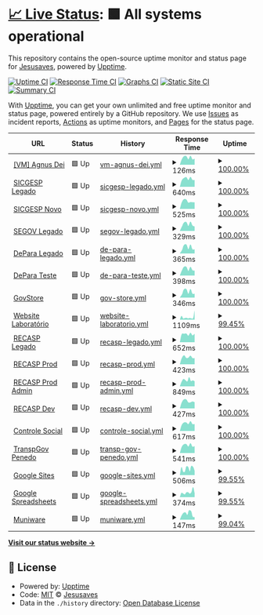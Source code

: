 # [📈 Live Status](https://pazkero.github.io/pilabunb): <!--live status--> **🟩 All systems operational**

This repository contains the open-source uptime monitor and status page for [Jesusaves](https://gitlab.com/jesusalva), powered by [Upptime](https://github.com/upptime/upptime).

[![Uptime CI](https://github.com/pazkero/pilabunb/workflows/Uptime%20CI/badge.svg)](https://github.com/pazkero/pilabunb/actions?query=workflow%3A%22Uptime+CI%22)
[![Response Time CI](https://github.com/pazkero/pilabunb/workflows/Response%20Time%20CI/badge.svg)](https://github.com/pazkero/pilabunb/actions?query=workflow%3A%22Response+Time+CI%22)
[![Graphs CI](https://github.com/pazkero/pilabunb/workflows/Graphs%20CI/badge.svg)](https://github.com/pazkero/pilabunb/actions?query=workflow%3A%22Graphs+CI%22)
[![Static Site CI](https://github.com/pazkero/pilabunb/workflows/Static%20Site%20CI/badge.svg)](https://github.com/pazkero/pilabunb/actions?query=workflow%3A%22Static+Site+CI%22)
[![Summary CI](https://github.com/pazkero/pilabunb/workflows/Summary%20CI/badge.svg)](https://github.com/pazkero/pilabunb/actions?query=workflow%3A%22Summary+CI%22)

With [Upptime](https://upptime.js.org), you can get your own unlimited and free uptime monitor and status page, powered entirely by a GitHub repository. We use [Issues](https://github.com/pazkero/pilabunb/issues) as incident reports, [Actions](https://github.com/pazkero/pilabunb/actions) as uptime monitors, and [Pages](https://pazkero.github.io/pilabunb) for the status page.

<!--start: status pages-->
<!-- This summary is generated by Upptime (https://github.com/upptime/upptime) -->
<!-- Do not edit this manually, your changes will be overwritten -->
<!-- prettier-ignore -->
| URL | Status | History | Response Time | Uptime |
| --- | ------ | ------- | ------------- | ------ |
| <img alt="" src="https://icons.duckduckgo.com/ip3/null.ico" height="13"> [[VM] Agnus Dei](75.119.128.234) | 🟩 Up | [vm-agnus-dei.yml](https://github.com/LabGover/monitor/commits/HEAD/history/vm-agnus-dei.yml) | <details><summary><img alt="Response time graph" src="./graphs/vm-agnus-dei/response-time-week.png" height="20"> 126ms</summary><br><a href="https://status.labgover.com.br/history/vm-agnus-dei"><img alt="Response time 121" src="https://img.shields.io/endpoint?url=https%3A%2F%2Fraw.githubusercontent.com%2FLabGover%2Fmonitor%2FHEAD%2Fapi%2Fvm-agnus-dei%2Fresponse-time.json"></a><br><a href="https://status.labgover.com.br/history/vm-agnus-dei"><img alt="24-hour response time 109" src="https://img.shields.io/endpoint?url=https%3A%2F%2Fraw.githubusercontent.com%2FLabGover%2Fmonitor%2FHEAD%2Fapi%2Fvm-agnus-dei%2Fresponse-time-day.json"></a><br><a href="https://status.labgover.com.br/history/vm-agnus-dei"><img alt="7-day response time 126" src="https://img.shields.io/endpoint?url=https%3A%2F%2Fraw.githubusercontent.com%2FLabGover%2Fmonitor%2FHEAD%2Fapi%2Fvm-agnus-dei%2Fresponse-time-week.json"></a><br><a href="https://status.labgover.com.br/history/vm-agnus-dei"><img alt="30-day response time 116" src="https://img.shields.io/endpoint?url=https%3A%2F%2Fraw.githubusercontent.com%2FLabGover%2Fmonitor%2FHEAD%2Fapi%2Fvm-agnus-dei%2Fresponse-time-month.json"></a><br><a href="https://status.labgover.com.br/history/vm-agnus-dei"><img alt="1-year response time 123" src="https://img.shields.io/endpoint?url=https%3A%2F%2Fraw.githubusercontent.com%2FLabGover%2Fmonitor%2FHEAD%2Fapi%2Fvm-agnus-dei%2Fresponse-time-year.json"></a></details> | <details><summary><a href="https://status.labgover.com.br/history/vm-agnus-dei">100.00%</a></summary><a href="https://status.labgover.com.br/history/vm-agnus-dei"><img alt="All-time uptime 99.66%" src="https://img.shields.io/endpoint?url=https%3A%2F%2Fraw.githubusercontent.com%2FLabGover%2Fmonitor%2FHEAD%2Fapi%2Fvm-agnus-dei%2Fuptime.json"></a><br><a href="https://status.labgover.com.br/history/vm-agnus-dei"><img alt="24-hour uptime 100.00%" src="https://img.shields.io/endpoint?url=https%3A%2F%2Fraw.githubusercontent.com%2FLabGover%2Fmonitor%2FHEAD%2Fapi%2Fvm-agnus-dei%2Fuptime-day.json"></a><br><a href="https://status.labgover.com.br/history/vm-agnus-dei"><img alt="7-day uptime 100.00%" src="https://img.shields.io/endpoint?url=https%3A%2F%2Fraw.githubusercontent.com%2FLabGover%2Fmonitor%2FHEAD%2Fapi%2Fvm-agnus-dei%2Fuptime-week.json"></a><br><a href="https://status.labgover.com.br/history/vm-agnus-dei"><img alt="30-day uptime 100.00%" src="https://img.shields.io/endpoint?url=https%3A%2F%2Fraw.githubusercontent.com%2FLabGover%2Fmonitor%2FHEAD%2Fapi%2Fvm-agnus-dei%2Fuptime-month.json"></a><br><a href="https://status.labgover.com.br/history/vm-agnus-dei"><img alt="1-year uptime 100.00%" src="https://img.shields.io/endpoint?url=https%3A%2F%2Fraw.githubusercontent.com%2FLabGover%2Fmonitor%2FHEAD%2Fapi%2Fvm-agnus-dei%2Fuptime-year.json"></a></details>
| <img alt="" src="https://icons.duckduckgo.com/ip3/sicgesp.com.br.ico" height="13"> [SICGESP Legado](https://sicgesp.com.br/login/) | 🟩 Up | [sicgesp-legado.yml](https://github.com/LabGover/monitor/commits/HEAD/history/sicgesp-legado.yml) | <details><summary><img alt="Response time graph" src="./graphs/sicgesp-legado/response-time-week.png" height="20"> 640ms</summary><br><a href="https://status.labgover.com.br/history/sicgesp-legado"><img alt="Response time 672" src="https://img.shields.io/endpoint?url=https%3A%2F%2Fraw.githubusercontent.com%2FLabGover%2Fmonitor%2FHEAD%2Fapi%2Fsicgesp-legado%2Fresponse-time.json"></a><br><a href="https://status.labgover.com.br/history/sicgesp-legado"><img alt="24-hour response time 545" src="https://img.shields.io/endpoint?url=https%3A%2F%2Fraw.githubusercontent.com%2FLabGover%2Fmonitor%2FHEAD%2Fapi%2Fsicgesp-legado%2Fresponse-time-day.json"></a><br><a href="https://status.labgover.com.br/history/sicgesp-legado"><img alt="7-day response time 640" src="https://img.shields.io/endpoint?url=https%3A%2F%2Fraw.githubusercontent.com%2FLabGover%2Fmonitor%2FHEAD%2Fapi%2Fsicgesp-legado%2Fresponse-time-week.json"></a><br><a href="https://status.labgover.com.br/history/sicgesp-legado"><img alt="30-day response time 605" src="https://img.shields.io/endpoint?url=https%3A%2F%2Fraw.githubusercontent.com%2FLabGover%2Fmonitor%2FHEAD%2Fapi%2Fsicgesp-legado%2Fresponse-time-month.json"></a><br><a href="https://status.labgover.com.br/history/sicgesp-legado"><img alt="1-year response time 672" src="https://img.shields.io/endpoint?url=https%3A%2F%2Fraw.githubusercontent.com%2FLabGover%2Fmonitor%2FHEAD%2Fapi%2Fsicgesp-legado%2Fresponse-time-year.json"></a></details> | <details><summary><a href="https://status.labgover.com.br/history/sicgesp-legado">100.00%</a></summary><a href="https://status.labgover.com.br/history/sicgesp-legado"><img alt="All-time uptime 100.00%" src="https://img.shields.io/endpoint?url=https%3A%2F%2Fraw.githubusercontent.com%2FLabGover%2Fmonitor%2FHEAD%2Fapi%2Fsicgesp-legado%2Fuptime.json"></a><br><a href="https://status.labgover.com.br/history/sicgesp-legado"><img alt="24-hour uptime 100.00%" src="https://img.shields.io/endpoint?url=https%3A%2F%2Fraw.githubusercontent.com%2FLabGover%2Fmonitor%2FHEAD%2Fapi%2Fsicgesp-legado%2Fuptime-day.json"></a><br><a href="https://status.labgover.com.br/history/sicgesp-legado"><img alt="7-day uptime 100.00%" src="https://img.shields.io/endpoint?url=https%3A%2F%2Fraw.githubusercontent.com%2FLabGover%2Fmonitor%2FHEAD%2Fapi%2Fsicgesp-legado%2Fuptime-week.json"></a><br><a href="https://status.labgover.com.br/history/sicgesp-legado"><img alt="30-day uptime 100.00%" src="https://img.shields.io/endpoint?url=https%3A%2F%2Fraw.githubusercontent.com%2FLabGover%2Fmonitor%2FHEAD%2Fapi%2Fsicgesp-legado%2Fuptime-month.json"></a><br><a href="https://status.labgover.com.br/history/sicgesp-legado"><img alt="1-year uptime 100.00%" src="https://img.shields.io/endpoint?url=https%3A%2F%2Fraw.githubusercontent.com%2FLabGover%2Fmonitor%2FHEAD%2Fapi%2Fsicgesp-legado%2Fuptime-year.json"></a></details>
| <img alt="" src="https://icons.duckduckgo.com/ip3/prod.sicgesp.com.br.ico" height="13"> [SICGESP Novo](https://prod.sicgesp.com.br/) | 🟩 Up | [sicgesp-novo.yml](https://github.com/LabGover/monitor/commits/HEAD/history/sicgesp-novo.yml) | <details><summary><img alt="Response time graph" src="./graphs/sicgesp-novo/response-time-week.png" height="20"> 525ms</summary><br><a href="https://status.labgover.com.br/history/sicgesp-novo"><img alt="Response time 530" src="https://img.shields.io/endpoint?url=https%3A%2F%2Fraw.githubusercontent.com%2FLabGover%2Fmonitor%2FHEAD%2Fapi%2Fsicgesp-novo%2Fresponse-time.json"></a><br><a href="https://status.labgover.com.br/history/sicgesp-novo"><img alt="24-hour response time 456" src="https://img.shields.io/endpoint?url=https%3A%2F%2Fraw.githubusercontent.com%2FLabGover%2Fmonitor%2FHEAD%2Fapi%2Fsicgesp-novo%2Fresponse-time-day.json"></a><br><a href="https://status.labgover.com.br/history/sicgesp-novo"><img alt="7-day response time 525" src="https://img.shields.io/endpoint?url=https%3A%2F%2Fraw.githubusercontent.com%2FLabGover%2Fmonitor%2FHEAD%2Fapi%2Fsicgesp-novo%2Fresponse-time-week.json"></a><br><a href="https://status.labgover.com.br/history/sicgesp-novo"><img alt="30-day response time 496" src="https://img.shields.io/endpoint?url=https%3A%2F%2Fraw.githubusercontent.com%2FLabGover%2Fmonitor%2FHEAD%2Fapi%2Fsicgesp-novo%2Fresponse-time-month.json"></a><br><a href="https://status.labgover.com.br/history/sicgesp-novo"><img alt="1-year response time 530" src="https://img.shields.io/endpoint?url=https%3A%2F%2Fraw.githubusercontent.com%2FLabGover%2Fmonitor%2FHEAD%2Fapi%2Fsicgesp-novo%2Fresponse-time-year.json"></a></details> | <details><summary><a href="https://status.labgover.com.br/history/sicgesp-novo">100.00%</a></summary><a href="https://status.labgover.com.br/history/sicgesp-novo"><img alt="All-time uptime 100.00%" src="https://img.shields.io/endpoint?url=https%3A%2F%2Fraw.githubusercontent.com%2FLabGover%2Fmonitor%2FHEAD%2Fapi%2Fsicgesp-novo%2Fuptime.json"></a><br><a href="https://status.labgover.com.br/history/sicgesp-novo"><img alt="24-hour uptime 100.00%" src="https://img.shields.io/endpoint?url=https%3A%2F%2Fraw.githubusercontent.com%2FLabGover%2Fmonitor%2FHEAD%2Fapi%2Fsicgesp-novo%2Fuptime-day.json"></a><br><a href="https://status.labgover.com.br/history/sicgesp-novo"><img alt="7-day uptime 100.00%" src="https://img.shields.io/endpoint?url=https%3A%2F%2Fraw.githubusercontent.com%2FLabGover%2Fmonitor%2FHEAD%2Fapi%2Fsicgesp-novo%2Fuptime-week.json"></a><br><a href="https://status.labgover.com.br/history/sicgesp-novo"><img alt="30-day uptime 100.00%" src="https://img.shields.io/endpoint?url=https%3A%2F%2Fraw.githubusercontent.com%2FLabGover%2Fmonitor%2FHEAD%2Fapi%2Fsicgesp-novo%2Fuptime-month.json"></a><br><a href="https://status.labgover.com.br/history/sicgesp-novo"><img alt="1-year uptime 100.00%" src="https://img.shields.io/endpoint?url=https%3A%2F%2Fraw.githubusercontent.com%2FLabGover%2Fmonitor%2FHEAD%2Fapi%2Fsicgesp-novo%2Fuptime-year.json"></a></details>
| <img alt="" src="https://icons.duckduckgo.com/ip3/segov.com.br.ico" height="13"> [SEGOV Legado](https://segov.com.br/) | 🟩 Up | [segov-legado.yml](https://github.com/LabGover/monitor/commits/HEAD/history/segov-legado.yml) | <details><summary><img alt="Response time graph" src="./graphs/segov-legado/response-time-week.png" height="20"> 329ms</summary><br><a href="https://status.labgover.com.br/history/segov-legado"><img alt="Response time 313" src="https://img.shields.io/endpoint?url=https%3A%2F%2Fraw.githubusercontent.com%2FLabGover%2Fmonitor%2FHEAD%2Fapi%2Fsegov-legado%2Fresponse-time.json"></a><br><a href="https://status.labgover.com.br/history/segov-legado"><img alt="24-hour response time 219" src="https://img.shields.io/endpoint?url=https%3A%2F%2Fraw.githubusercontent.com%2FLabGover%2Fmonitor%2FHEAD%2Fapi%2Fsegov-legado%2Fresponse-time-day.json"></a><br><a href="https://status.labgover.com.br/history/segov-legado"><img alt="7-day response time 329" src="https://img.shields.io/endpoint?url=https%3A%2F%2Fraw.githubusercontent.com%2FLabGover%2Fmonitor%2FHEAD%2Fapi%2Fsegov-legado%2Fresponse-time-week.json"></a><br><a href="https://status.labgover.com.br/history/segov-legado"><img alt="30-day response time 298" src="https://img.shields.io/endpoint?url=https%3A%2F%2Fraw.githubusercontent.com%2FLabGover%2Fmonitor%2FHEAD%2Fapi%2Fsegov-legado%2Fresponse-time-month.json"></a><br><a href="https://status.labgover.com.br/history/segov-legado"><img alt="1-year response time 313" src="https://img.shields.io/endpoint?url=https%3A%2F%2Fraw.githubusercontent.com%2FLabGover%2Fmonitor%2FHEAD%2Fapi%2Fsegov-legado%2Fresponse-time-year.json"></a></details> | <details><summary><a href="https://status.labgover.com.br/history/segov-legado">100.00%</a></summary><a href="https://status.labgover.com.br/history/segov-legado"><img alt="All-time uptime 100.00%" src="https://img.shields.io/endpoint?url=https%3A%2F%2Fraw.githubusercontent.com%2FLabGover%2Fmonitor%2FHEAD%2Fapi%2Fsegov-legado%2Fuptime.json"></a><br><a href="https://status.labgover.com.br/history/segov-legado"><img alt="24-hour uptime 100.00%" src="https://img.shields.io/endpoint?url=https%3A%2F%2Fraw.githubusercontent.com%2FLabGover%2Fmonitor%2FHEAD%2Fapi%2Fsegov-legado%2Fuptime-day.json"></a><br><a href="https://status.labgover.com.br/history/segov-legado"><img alt="7-day uptime 100.00%" src="https://img.shields.io/endpoint?url=https%3A%2F%2Fraw.githubusercontent.com%2FLabGover%2Fmonitor%2FHEAD%2Fapi%2Fsegov-legado%2Fuptime-week.json"></a><br><a href="https://status.labgover.com.br/history/segov-legado"><img alt="30-day uptime 100.00%" src="https://img.shields.io/endpoint?url=https%3A%2F%2Fraw.githubusercontent.com%2FLabGover%2Fmonitor%2FHEAD%2Fapi%2Fsegov-legado%2Fuptime-month.json"></a><br><a href="https://status.labgover.com.br/history/segov-legado"><img alt="1-year uptime 100.00%" src="https://img.shields.io/endpoint?url=https%3A%2F%2Fraw.githubusercontent.com%2FLabGover%2Fmonitor%2FHEAD%2Fapi%2Fsegov-legado%2Fuptime-year.json"></a></details>
| <img alt="" src="https://icons.duckduckgo.com/ip3/appdepara.com.br.ico" height="13"> [DePara Legado](https://appdepara.com.br/) | 🟩 Up | [de-para-legado.yml](https://github.com/LabGover/monitor/commits/HEAD/history/de-para-legado.yml) | <details><summary><img alt="Response time graph" src="./graphs/de-para-legado/response-time-week.png" height="20"> 365ms</summary><br><a href="https://status.labgover.com.br/history/de-para-legado"><img alt="Response time 365" src="https://img.shields.io/endpoint?url=https%3A%2F%2Fraw.githubusercontent.com%2FLabGover%2Fmonitor%2FHEAD%2Fapi%2Fde-para-legado%2Fresponse-time.json"></a><br><a href="https://status.labgover.com.br/history/de-para-legado"><img alt="24-hour response time 246" src="https://img.shields.io/endpoint?url=https%3A%2F%2Fraw.githubusercontent.com%2FLabGover%2Fmonitor%2FHEAD%2Fapi%2Fde-para-legado%2Fresponse-time-day.json"></a><br><a href="https://status.labgover.com.br/history/de-para-legado"><img alt="7-day response time 365" src="https://img.shields.io/endpoint?url=https%3A%2F%2Fraw.githubusercontent.com%2FLabGover%2Fmonitor%2FHEAD%2Fapi%2Fde-para-legado%2Fresponse-time-week.json"></a><br><a href="https://status.labgover.com.br/history/de-para-legado"><img alt="30-day response time 333" src="https://img.shields.io/endpoint?url=https%3A%2F%2Fraw.githubusercontent.com%2FLabGover%2Fmonitor%2FHEAD%2Fapi%2Fde-para-legado%2Fresponse-time-month.json"></a><br><a href="https://status.labgover.com.br/history/de-para-legado"><img alt="1-year response time 365" src="https://img.shields.io/endpoint?url=https%3A%2F%2Fraw.githubusercontent.com%2FLabGover%2Fmonitor%2FHEAD%2Fapi%2Fde-para-legado%2Fresponse-time-year.json"></a></details> | <details><summary><a href="https://status.labgover.com.br/history/de-para-legado">100.00%</a></summary><a href="https://status.labgover.com.br/history/de-para-legado"><img alt="All-time uptime 100.00%" src="https://img.shields.io/endpoint?url=https%3A%2F%2Fraw.githubusercontent.com%2FLabGover%2Fmonitor%2FHEAD%2Fapi%2Fde-para-legado%2Fuptime.json"></a><br><a href="https://status.labgover.com.br/history/de-para-legado"><img alt="24-hour uptime 100.00%" src="https://img.shields.io/endpoint?url=https%3A%2F%2Fraw.githubusercontent.com%2FLabGover%2Fmonitor%2FHEAD%2Fapi%2Fde-para-legado%2Fuptime-day.json"></a><br><a href="https://status.labgover.com.br/history/de-para-legado"><img alt="7-day uptime 100.00%" src="https://img.shields.io/endpoint?url=https%3A%2F%2Fraw.githubusercontent.com%2FLabGover%2Fmonitor%2FHEAD%2Fapi%2Fde-para-legado%2Fuptime-week.json"></a><br><a href="https://status.labgover.com.br/history/de-para-legado"><img alt="30-day uptime 100.00%" src="https://img.shields.io/endpoint?url=https%3A%2F%2Fraw.githubusercontent.com%2FLabGover%2Fmonitor%2FHEAD%2Fapi%2Fde-para-legado%2Fuptime-month.json"></a><br><a href="https://status.labgover.com.br/history/de-para-legado"><img alt="1-year uptime 100.00%" src="https://img.shields.io/endpoint?url=https%3A%2F%2Fraw.githubusercontent.com%2FLabGover%2Fmonitor%2FHEAD%2Fapi%2Fde-para-legado%2Fuptime-year.json"></a></details>
| <img alt="" src="https://icons.duckduckgo.com/ip3/depara.segov.com.br.ico" height="13"> [DePara Teste](https://depara.segov.com.br/) | 🟩 Up | [de-para-teste.yml](https://github.com/LabGover/monitor/commits/HEAD/history/de-para-teste.yml) | <details><summary><img alt="Response time graph" src="./graphs/de-para-teste/response-time-week.png" height="20"> 398ms</summary><br><a href="https://status.labgover.com.br/history/de-para-teste"><img alt="Response time 395" src="https://img.shields.io/endpoint?url=https%3A%2F%2Fraw.githubusercontent.com%2FLabGover%2Fmonitor%2FHEAD%2Fapi%2Fde-para-teste%2Fresponse-time.json"></a><br><a href="https://status.labgover.com.br/history/de-para-teste"><img alt="24-hour response time 294" src="https://img.shields.io/endpoint?url=https%3A%2F%2Fraw.githubusercontent.com%2FLabGover%2Fmonitor%2FHEAD%2Fapi%2Fde-para-teste%2Fresponse-time-day.json"></a><br><a href="https://status.labgover.com.br/history/de-para-teste"><img alt="7-day response time 398" src="https://img.shields.io/endpoint?url=https%3A%2F%2Fraw.githubusercontent.com%2FLabGover%2Fmonitor%2FHEAD%2Fapi%2Fde-para-teste%2Fresponse-time-week.json"></a><br><a href="https://status.labgover.com.br/history/de-para-teste"><img alt="30-day response time 375" src="https://img.shields.io/endpoint?url=https%3A%2F%2Fraw.githubusercontent.com%2FLabGover%2Fmonitor%2FHEAD%2Fapi%2Fde-para-teste%2Fresponse-time-month.json"></a><br><a href="https://status.labgover.com.br/history/de-para-teste"><img alt="1-year response time 395" src="https://img.shields.io/endpoint?url=https%3A%2F%2Fraw.githubusercontent.com%2FLabGover%2Fmonitor%2FHEAD%2Fapi%2Fde-para-teste%2Fresponse-time-year.json"></a></details> | <details><summary><a href="https://status.labgover.com.br/history/de-para-teste">100.00%</a></summary><a href="https://status.labgover.com.br/history/de-para-teste"><img alt="All-time uptime 100.00%" src="https://img.shields.io/endpoint?url=https%3A%2F%2Fraw.githubusercontent.com%2FLabGover%2Fmonitor%2FHEAD%2Fapi%2Fde-para-teste%2Fuptime.json"></a><br><a href="https://status.labgover.com.br/history/de-para-teste"><img alt="24-hour uptime 100.00%" src="https://img.shields.io/endpoint?url=https%3A%2F%2Fraw.githubusercontent.com%2FLabGover%2Fmonitor%2FHEAD%2Fapi%2Fde-para-teste%2Fuptime-day.json"></a><br><a href="https://status.labgover.com.br/history/de-para-teste"><img alt="7-day uptime 100.00%" src="https://img.shields.io/endpoint?url=https%3A%2F%2Fraw.githubusercontent.com%2FLabGover%2Fmonitor%2FHEAD%2Fapi%2Fde-para-teste%2Fuptime-week.json"></a><br><a href="https://status.labgover.com.br/history/de-para-teste"><img alt="30-day uptime 100.00%" src="https://img.shields.io/endpoint?url=https%3A%2F%2Fraw.githubusercontent.com%2FLabGover%2Fmonitor%2FHEAD%2Fapi%2Fde-para-teste%2Fuptime-month.json"></a><br><a href="https://status.labgover.com.br/history/de-para-teste"><img alt="1-year uptime 100.00%" src="https://img.shields.io/endpoint?url=https%3A%2F%2Fraw.githubusercontent.com%2FLabGover%2Fmonitor%2FHEAD%2Fapi%2Fde-para-teste%2Fuptime-year.json"></a></details>
| <img alt="" src="https://icons.duckduckgo.com/ip3/govstore.com.br.ico" height="13"> [GovStore](https://govstore.com.br/) | 🟩 Up | [gov-store.yml](https://github.com/LabGover/monitor/commits/HEAD/history/gov-store.yml) | <details><summary><img alt="Response time graph" src="./graphs/gov-store/response-time-week.png" height="20"> 346ms</summary><br><a href="https://status.labgover.com.br/history/gov-store"><img alt="Response time 325" src="https://img.shields.io/endpoint?url=https%3A%2F%2Fraw.githubusercontent.com%2FLabGover%2Fmonitor%2FHEAD%2Fapi%2Fgov-store%2Fresponse-time.json"></a><br><a href="https://status.labgover.com.br/history/gov-store"><img alt="24-hour response time 230" src="https://img.shields.io/endpoint?url=https%3A%2F%2Fraw.githubusercontent.com%2FLabGover%2Fmonitor%2FHEAD%2Fapi%2Fgov-store%2Fresponse-time-day.json"></a><br><a href="https://status.labgover.com.br/history/gov-store"><img alt="7-day response time 346" src="https://img.shields.io/endpoint?url=https%3A%2F%2Fraw.githubusercontent.com%2FLabGover%2Fmonitor%2FHEAD%2Fapi%2Fgov-store%2Fresponse-time-week.json"></a><br><a href="https://status.labgover.com.br/history/gov-store"><img alt="30-day response time 320" src="https://img.shields.io/endpoint?url=https%3A%2F%2Fraw.githubusercontent.com%2FLabGover%2Fmonitor%2FHEAD%2Fapi%2Fgov-store%2Fresponse-time-month.json"></a><br><a href="https://status.labgover.com.br/history/gov-store"><img alt="1-year response time 329" src="https://img.shields.io/endpoint?url=https%3A%2F%2Fraw.githubusercontent.com%2FLabGover%2Fmonitor%2FHEAD%2Fapi%2Fgov-store%2Fresponse-time-year.json"></a></details> | <details><summary><a href="https://status.labgover.com.br/history/gov-store">100.00%</a></summary><a href="https://status.labgover.com.br/history/gov-store"><img alt="All-time uptime 99.59%" src="https://img.shields.io/endpoint?url=https%3A%2F%2Fraw.githubusercontent.com%2FLabGover%2Fmonitor%2FHEAD%2Fapi%2Fgov-store%2Fuptime.json"></a><br><a href="https://status.labgover.com.br/history/gov-store"><img alt="24-hour uptime 100.00%" src="https://img.shields.io/endpoint?url=https%3A%2F%2Fraw.githubusercontent.com%2FLabGover%2Fmonitor%2FHEAD%2Fapi%2Fgov-store%2Fuptime-day.json"></a><br><a href="https://status.labgover.com.br/history/gov-store"><img alt="7-day uptime 100.00%" src="https://img.shields.io/endpoint?url=https%3A%2F%2Fraw.githubusercontent.com%2FLabGover%2Fmonitor%2FHEAD%2Fapi%2Fgov-store%2Fuptime-week.json"></a><br><a href="https://status.labgover.com.br/history/gov-store"><img alt="30-day uptime 100.00%" src="https://img.shields.io/endpoint?url=https%3A%2F%2Fraw.githubusercontent.com%2FLabGover%2Fmonitor%2FHEAD%2Fapi%2Fgov-store%2Fuptime-month.json"></a><br><a href="https://status.labgover.com.br/history/gov-store"><img alt="1-year uptime 99.30%" src="https://img.shields.io/endpoint?url=https%3A%2F%2Fraw.githubusercontent.com%2FLabGover%2Fmonitor%2FHEAD%2Fapi%2Fgov-store%2Fuptime-year.json"></a></details>
| <img alt="" src="https://icons.duckduckgo.com/ip3/labgover.com.br.ico" height="13"> [Website Laboratório](https://labgover.com.br) | 🟩 Up | [website-laboratorio.yml](https://github.com/LabGover/monitor/commits/HEAD/history/website-laboratorio.yml) | <details><summary><img alt="Response time graph" src="./graphs/website-laboratorio/response-time-week.png" height="20"> 1109ms</summary><br><a href="https://status.labgover.com.br/history/website-laboratorio"><img alt="Response time 766" src="https://img.shields.io/endpoint?url=https%3A%2F%2Fraw.githubusercontent.com%2FLabGover%2Fmonitor%2FHEAD%2Fapi%2Fwebsite-laboratorio%2Fresponse-time.json"></a><br><a href="https://status.labgover.com.br/history/website-laboratorio"><img alt="24-hour response time 4080" src="https://img.shields.io/endpoint?url=https%3A%2F%2Fraw.githubusercontent.com%2FLabGover%2Fmonitor%2FHEAD%2Fapi%2Fwebsite-laboratorio%2Fresponse-time-day.json"></a><br><a href="https://status.labgover.com.br/history/website-laboratorio"><img alt="7-day response time 1109" src="https://img.shields.io/endpoint?url=https%3A%2F%2Fraw.githubusercontent.com%2FLabGover%2Fmonitor%2FHEAD%2Fapi%2Fwebsite-laboratorio%2Fresponse-time-week.json"></a><br><a href="https://status.labgover.com.br/history/website-laboratorio"><img alt="30-day response time 983" src="https://img.shields.io/endpoint?url=https%3A%2F%2Fraw.githubusercontent.com%2FLabGover%2Fmonitor%2FHEAD%2Fapi%2Fwebsite-laboratorio%2Fresponse-time-month.json"></a><br><a href="https://status.labgover.com.br/history/website-laboratorio"><img alt="1-year response time 1060" src="https://img.shields.io/endpoint?url=https%3A%2F%2Fraw.githubusercontent.com%2FLabGover%2Fmonitor%2FHEAD%2Fapi%2Fwebsite-laboratorio%2Fresponse-time-year.json"></a></details> | <details><summary><a href="https://status.labgover.com.br/history/website-laboratorio">99.45%</a></summary><a href="https://status.labgover.com.br/history/website-laboratorio"><img alt="All-time uptime 99.91%" src="https://img.shields.io/endpoint?url=https%3A%2F%2Fraw.githubusercontent.com%2FLabGover%2Fmonitor%2FHEAD%2Fapi%2Fwebsite-laboratorio%2Fuptime.json"></a><br><a href="https://status.labgover.com.br/history/website-laboratorio"><img alt="24-hour uptime 100.00%" src="https://img.shields.io/endpoint?url=https%3A%2F%2Fraw.githubusercontent.com%2FLabGover%2Fmonitor%2FHEAD%2Fapi%2Fwebsite-laboratorio%2Fuptime-day.json"></a><br><a href="https://status.labgover.com.br/history/website-laboratorio"><img alt="7-day uptime 99.45%" src="https://img.shields.io/endpoint?url=https%3A%2F%2Fraw.githubusercontent.com%2FLabGover%2Fmonitor%2FHEAD%2Fapi%2Fwebsite-laboratorio%2Fuptime-week.json"></a><br><a href="https://status.labgover.com.br/history/website-laboratorio"><img alt="30-day uptime 99.87%" src="https://img.shields.io/endpoint?url=https%3A%2F%2Fraw.githubusercontent.com%2FLabGover%2Fmonitor%2FHEAD%2Fapi%2Fwebsite-laboratorio%2Fuptime-month.json"></a><br><a href="https://status.labgover.com.br/history/website-laboratorio"><img alt="1-year uptime 99.96%" src="https://img.shields.io/endpoint?url=https%3A%2F%2Fraw.githubusercontent.com%2FLabGover%2Fmonitor%2FHEAD%2Fapi%2Fwebsite-laboratorio%2Fuptime-year.json"></a></details>
| <img alt="" src="https://icons.duckduckgo.com/ip3/recasp.com.br.ico" height="13"> [RECASP Legado](https://recasp.com.br/login/) | 🟩 Up | [recasp-legado.yml](https://github.com/LabGover/monitor/commits/HEAD/history/recasp-legado.yml) | <details><summary><img alt="Response time graph" src="./graphs/recasp-legado/response-time-week.png" height="20"> 652ms</summary><br><a href="https://status.labgover.com.br/history/recasp-legado"><img alt="Response time 622" src="https://img.shields.io/endpoint?url=https%3A%2F%2Fraw.githubusercontent.com%2FLabGover%2Fmonitor%2FHEAD%2Fapi%2Frecasp-legado%2Fresponse-time.json"></a><br><a href="https://status.labgover.com.br/history/recasp-legado"><img alt="24-hour response time 674" src="https://img.shields.io/endpoint?url=https%3A%2F%2Fraw.githubusercontent.com%2FLabGover%2Fmonitor%2FHEAD%2Fapi%2Frecasp-legado%2Fresponse-time-day.json"></a><br><a href="https://status.labgover.com.br/history/recasp-legado"><img alt="7-day response time 652" src="https://img.shields.io/endpoint?url=https%3A%2F%2Fraw.githubusercontent.com%2FLabGover%2Fmonitor%2FHEAD%2Fapi%2Frecasp-legado%2Fresponse-time-week.json"></a><br><a href="https://status.labgover.com.br/history/recasp-legado"><img alt="30-day response time 634" src="https://img.shields.io/endpoint?url=https%3A%2F%2Fraw.githubusercontent.com%2FLabGover%2Fmonitor%2FHEAD%2Fapi%2Frecasp-legado%2Fresponse-time-month.json"></a><br><a href="https://status.labgover.com.br/history/recasp-legado"><img alt="1-year response time 622" src="https://img.shields.io/endpoint?url=https%3A%2F%2Fraw.githubusercontent.com%2FLabGover%2Fmonitor%2FHEAD%2Fapi%2Frecasp-legado%2Fresponse-time-year.json"></a></details> | <details><summary><a href="https://status.labgover.com.br/history/recasp-legado">100.00%</a></summary><a href="https://status.labgover.com.br/history/recasp-legado"><img alt="All-time uptime 100.00%" src="https://img.shields.io/endpoint?url=https%3A%2F%2Fraw.githubusercontent.com%2FLabGover%2Fmonitor%2FHEAD%2Fapi%2Frecasp-legado%2Fuptime.json"></a><br><a href="https://status.labgover.com.br/history/recasp-legado"><img alt="24-hour uptime 100.00%" src="https://img.shields.io/endpoint?url=https%3A%2F%2Fraw.githubusercontent.com%2FLabGover%2Fmonitor%2FHEAD%2Fapi%2Frecasp-legado%2Fuptime-day.json"></a><br><a href="https://status.labgover.com.br/history/recasp-legado"><img alt="7-day uptime 100.00%" src="https://img.shields.io/endpoint?url=https%3A%2F%2Fraw.githubusercontent.com%2FLabGover%2Fmonitor%2FHEAD%2Fapi%2Frecasp-legado%2Fuptime-week.json"></a><br><a href="https://status.labgover.com.br/history/recasp-legado"><img alt="30-day uptime 100.00%" src="https://img.shields.io/endpoint?url=https%3A%2F%2Fraw.githubusercontent.com%2FLabGover%2Fmonitor%2FHEAD%2Fapi%2Frecasp-legado%2Fuptime-month.json"></a><br><a href="https://status.labgover.com.br/history/recasp-legado"><img alt="1-year uptime 100.00%" src="https://img.shields.io/endpoint?url=https%3A%2F%2Fraw.githubusercontent.com%2FLabGover%2Fmonitor%2FHEAD%2Fapi%2Frecasp-legado%2Fuptime-year.json"></a></details>
| <img alt="" src="https://icons.duckduckgo.com/ip3/recasp.segov.com.br.ico" height="13"> [RECASP Prod](https://recasp.segov.com.br/) | 🟩 Up | [recasp-prod.yml](https://github.com/LabGover/monitor/commits/HEAD/history/recasp-prod.yml) | <details><summary><img alt="Response time graph" src="./graphs/recasp-prod/response-time-week.png" height="20"> 423ms</summary><br><a href="https://status.labgover.com.br/history/recasp-prod"><img alt="Response time 755" src="https://img.shields.io/endpoint?url=https%3A%2F%2Fraw.githubusercontent.com%2FLabGover%2Fmonitor%2FHEAD%2Fapi%2Frecasp-prod%2Fresponse-time.json"></a><br><a href="https://status.labgover.com.br/history/recasp-prod"><img alt="24-hour response time 368" src="https://img.shields.io/endpoint?url=https%3A%2F%2Fraw.githubusercontent.com%2FLabGover%2Fmonitor%2FHEAD%2Fapi%2Frecasp-prod%2Fresponse-time-day.json"></a><br><a href="https://status.labgover.com.br/history/recasp-prod"><img alt="7-day response time 423" src="https://img.shields.io/endpoint?url=https%3A%2F%2Fraw.githubusercontent.com%2FLabGover%2Fmonitor%2FHEAD%2Fapi%2Frecasp-prod%2Fresponse-time-week.json"></a><br><a href="https://status.labgover.com.br/history/recasp-prod"><img alt="30-day response time 423" src="https://img.shields.io/endpoint?url=https%3A%2F%2Fraw.githubusercontent.com%2FLabGover%2Fmonitor%2FHEAD%2Fapi%2Frecasp-prod%2Fresponse-time-month.json"></a><br><a href="https://status.labgover.com.br/history/recasp-prod"><img alt="1-year response time 755" src="https://img.shields.io/endpoint?url=https%3A%2F%2Fraw.githubusercontent.com%2FLabGover%2Fmonitor%2FHEAD%2Fapi%2Frecasp-prod%2Fresponse-time-year.json"></a></details> | <details><summary><a href="https://status.labgover.com.br/history/recasp-prod">100.00%</a></summary><a href="https://status.labgover.com.br/history/recasp-prod"><img alt="All-time uptime 98.68%" src="https://img.shields.io/endpoint?url=https%3A%2F%2Fraw.githubusercontent.com%2FLabGover%2Fmonitor%2FHEAD%2Fapi%2Frecasp-prod%2Fuptime.json"></a><br><a href="https://status.labgover.com.br/history/recasp-prod"><img alt="24-hour uptime 100.00%" src="https://img.shields.io/endpoint?url=https%3A%2F%2Fraw.githubusercontent.com%2FLabGover%2Fmonitor%2FHEAD%2Fapi%2Frecasp-prod%2Fuptime-day.json"></a><br><a href="https://status.labgover.com.br/history/recasp-prod"><img alt="7-day uptime 100.00%" src="https://img.shields.io/endpoint?url=https%3A%2F%2Fraw.githubusercontent.com%2FLabGover%2Fmonitor%2FHEAD%2Fapi%2Frecasp-prod%2Fuptime-week.json"></a><br><a href="https://status.labgover.com.br/history/recasp-prod"><img alt="30-day uptime 100.00%" src="https://img.shields.io/endpoint?url=https%3A%2F%2Fraw.githubusercontent.com%2FLabGover%2Fmonitor%2FHEAD%2Fapi%2Frecasp-prod%2Fuptime-month.json"></a><br><a href="https://status.labgover.com.br/history/recasp-prod"><img alt="1-year uptime 98.68%" src="https://img.shields.io/endpoint?url=https%3A%2F%2Fraw.githubusercontent.com%2FLabGover%2Fmonitor%2FHEAD%2Fapi%2Frecasp-prod%2Fuptime-year.json"></a></details>
| <img alt="" src="https://icons.duckduckgo.com/ip3/recasp-admin.segov.com.br.ico" height="13"> [RECASP Prod Admin](https://recasp-admin.segov.com.br/) | 🟩 Up | [recasp-prod-admin.yml](https://github.com/LabGover/monitor/commits/HEAD/history/recasp-prod-admin.yml) | <details><summary><img alt="Response time graph" src="./graphs/recasp-prod-admin/response-time-week.png" height="20"> 849ms</summary><br><a href="https://status.labgover.com.br/history/recasp-prod-admin"><img alt="Response time 1118" src="https://img.shields.io/endpoint?url=https%3A%2F%2Fraw.githubusercontent.com%2FLabGover%2Fmonitor%2FHEAD%2Fapi%2Frecasp-prod-admin%2Fresponse-time.json"></a><br><a href="https://status.labgover.com.br/history/recasp-prod-admin"><img alt="24-hour response time 771" src="https://img.shields.io/endpoint?url=https%3A%2F%2Fraw.githubusercontent.com%2FLabGover%2Fmonitor%2FHEAD%2Fapi%2Frecasp-prod-admin%2Fresponse-time-day.json"></a><br><a href="https://status.labgover.com.br/history/recasp-prod-admin"><img alt="7-day response time 849" src="https://img.shields.io/endpoint?url=https%3A%2F%2Fraw.githubusercontent.com%2FLabGover%2Fmonitor%2FHEAD%2Fapi%2Frecasp-prod-admin%2Fresponse-time-week.json"></a><br><a href="https://status.labgover.com.br/history/recasp-prod-admin"><img alt="30-day response time 860" src="https://img.shields.io/endpoint?url=https%3A%2F%2Fraw.githubusercontent.com%2FLabGover%2Fmonitor%2FHEAD%2Fapi%2Frecasp-prod-admin%2Fresponse-time-month.json"></a><br><a href="https://status.labgover.com.br/history/recasp-prod-admin"><img alt="1-year response time 1118" src="https://img.shields.io/endpoint?url=https%3A%2F%2Fraw.githubusercontent.com%2FLabGover%2Fmonitor%2FHEAD%2Fapi%2Frecasp-prod-admin%2Fresponse-time-year.json"></a></details> | <details><summary><a href="https://status.labgover.com.br/history/recasp-prod-admin">100.00%</a></summary><a href="https://status.labgover.com.br/history/recasp-prod-admin"><img alt="All-time uptime 98.68%" src="https://img.shields.io/endpoint?url=https%3A%2F%2Fraw.githubusercontent.com%2FLabGover%2Fmonitor%2FHEAD%2Fapi%2Frecasp-prod-admin%2Fuptime.json"></a><br><a href="https://status.labgover.com.br/history/recasp-prod-admin"><img alt="24-hour uptime 100.00%" src="https://img.shields.io/endpoint?url=https%3A%2F%2Fraw.githubusercontent.com%2FLabGover%2Fmonitor%2FHEAD%2Fapi%2Frecasp-prod-admin%2Fuptime-day.json"></a><br><a href="https://status.labgover.com.br/history/recasp-prod-admin"><img alt="7-day uptime 100.00%" src="https://img.shields.io/endpoint?url=https%3A%2F%2Fraw.githubusercontent.com%2FLabGover%2Fmonitor%2FHEAD%2Fapi%2Frecasp-prod-admin%2Fuptime-week.json"></a><br><a href="https://status.labgover.com.br/history/recasp-prod-admin"><img alt="30-day uptime 100.00%" src="https://img.shields.io/endpoint?url=https%3A%2F%2Fraw.githubusercontent.com%2FLabGover%2Fmonitor%2FHEAD%2Fapi%2Frecasp-prod-admin%2Fuptime-month.json"></a><br><a href="https://status.labgover.com.br/history/recasp-prod-admin"><img alt="1-year uptime 98.68%" src="https://img.shields.io/endpoint?url=https%3A%2F%2Fraw.githubusercontent.com%2FLabGover%2Fmonitor%2FHEAD%2Fapi%2Frecasp-prod-admin%2Fuptime-year.json"></a></details>
| <img alt="" src="https://icons.duckduckgo.com/ip3/dev-recasp.segov.com.br.ico" height="13"> [RECASP Dev](https://dev-recasp.segov.com.br/) | 🟩 Up | [recasp-dev.yml](https://github.com/LabGover/monitor/commits/HEAD/history/recasp-dev.yml) | <details><summary><img alt="Response time graph" src="./graphs/recasp-dev/response-time-week.png" height="20"> 427ms</summary><br><a href="https://status.labgover.com.br/history/recasp-dev"><img alt="Response time 416" src="https://img.shields.io/endpoint?url=https%3A%2F%2Fraw.githubusercontent.com%2FLabGover%2Fmonitor%2FHEAD%2Fapi%2Frecasp-dev%2Fresponse-time.json"></a><br><a href="https://status.labgover.com.br/history/recasp-dev"><img alt="24-hour response time 371" src="https://img.shields.io/endpoint?url=https%3A%2F%2Fraw.githubusercontent.com%2FLabGover%2Fmonitor%2FHEAD%2Fapi%2Frecasp-dev%2Fresponse-time-day.json"></a><br><a href="https://status.labgover.com.br/history/recasp-dev"><img alt="7-day response time 427" src="https://img.shields.io/endpoint?url=https%3A%2F%2Fraw.githubusercontent.com%2FLabGover%2Fmonitor%2FHEAD%2Fapi%2Frecasp-dev%2Fresponse-time-week.json"></a><br><a href="https://status.labgover.com.br/history/recasp-dev"><img alt="30-day response time 404" src="https://img.shields.io/endpoint?url=https%3A%2F%2Fraw.githubusercontent.com%2FLabGover%2Fmonitor%2FHEAD%2Fapi%2Frecasp-dev%2Fresponse-time-month.json"></a><br><a href="https://status.labgover.com.br/history/recasp-dev"><img alt="1-year response time 416" src="https://img.shields.io/endpoint?url=https%3A%2F%2Fraw.githubusercontent.com%2FLabGover%2Fmonitor%2FHEAD%2Fapi%2Frecasp-dev%2Fresponse-time-year.json"></a></details> | <details><summary><a href="https://status.labgover.com.br/history/recasp-dev">100.00%</a></summary><a href="https://status.labgover.com.br/history/recasp-dev"><img alt="All-time uptime 98.70%" src="https://img.shields.io/endpoint?url=https%3A%2F%2Fraw.githubusercontent.com%2FLabGover%2Fmonitor%2FHEAD%2Fapi%2Frecasp-dev%2Fuptime.json"></a><br><a href="https://status.labgover.com.br/history/recasp-dev"><img alt="24-hour uptime 100.00%" src="https://img.shields.io/endpoint?url=https%3A%2F%2Fraw.githubusercontent.com%2FLabGover%2Fmonitor%2FHEAD%2Fapi%2Frecasp-dev%2Fuptime-day.json"></a><br><a href="https://status.labgover.com.br/history/recasp-dev"><img alt="7-day uptime 100.00%" src="https://img.shields.io/endpoint?url=https%3A%2F%2Fraw.githubusercontent.com%2FLabGover%2Fmonitor%2FHEAD%2Fapi%2Frecasp-dev%2Fuptime-week.json"></a><br><a href="https://status.labgover.com.br/history/recasp-dev"><img alt="30-day uptime 100.00%" src="https://img.shields.io/endpoint?url=https%3A%2F%2Fraw.githubusercontent.com%2FLabGover%2Fmonitor%2FHEAD%2Fapi%2Frecasp-dev%2Fuptime-month.json"></a><br><a href="https://status.labgover.com.br/history/recasp-dev"><img alt="1-year uptime 98.70%" src="https://img.shields.io/endpoint?url=https%3A%2F%2Fraw.githubusercontent.com%2FLabGover%2Fmonitor%2FHEAD%2Fapi%2Frecasp-dev%2Fuptime-year.json"></a></details>
| <img alt="" src="https://icons.duckduckgo.com/ip3/controlesocial.net.br.ico" height="13"> [Controle Social](https://controlesocial.net.br/login/) | 🟩 Up | [controle-social.yml](https://github.com/LabGover/monitor/commits/HEAD/history/controle-social.yml) | <details><summary><img alt="Response time graph" src="./graphs/controle-social/response-time-week.png" height="20"> 617ms</summary><br><a href="https://status.labgover.com.br/history/controle-social"><img alt="Response time 981" src="https://img.shields.io/endpoint?url=https%3A%2F%2Fraw.githubusercontent.com%2FLabGover%2Fmonitor%2FHEAD%2Fapi%2Fcontrole-social%2Fresponse-time.json"></a><br><a href="https://status.labgover.com.br/history/controle-social"><img alt="24-hour response time 552" src="https://img.shields.io/endpoint?url=https%3A%2F%2Fraw.githubusercontent.com%2FLabGover%2Fmonitor%2FHEAD%2Fapi%2Fcontrole-social%2Fresponse-time-day.json"></a><br><a href="https://status.labgover.com.br/history/controle-social"><img alt="7-day response time 617" src="https://img.shields.io/endpoint?url=https%3A%2F%2Fraw.githubusercontent.com%2FLabGover%2Fmonitor%2FHEAD%2Fapi%2Fcontrole-social%2Fresponse-time-week.json"></a><br><a href="https://status.labgover.com.br/history/controle-social"><img alt="30-day response time 582" src="https://img.shields.io/endpoint?url=https%3A%2F%2Fraw.githubusercontent.com%2FLabGover%2Fmonitor%2FHEAD%2Fapi%2Fcontrole-social%2Fresponse-time-month.json"></a><br><a href="https://status.labgover.com.br/history/controle-social"><img alt="1-year response time 935" src="https://img.shields.io/endpoint?url=https%3A%2F%2Fraw.githubusercontent.com%2FLabGover%2Fmonitor%2FHEAD%2Fapi%2Fcontrole-social%2Fresponse-time-year.json"></a></details> | <details><summary><a href="https://status.labgover.com.br/history/controle-social">100.00%</a></summary><a href="https://status.labgover.com.br/history/controle-social"><img alt="All-time uptime 99.95%" src="https://img.shields.io/endpoint?url=https%3A%2F%2Fraw.githubusercontent.com%2FLabGover%2Fmonitor%2FHEAD%2Fapi%2Fcontrole-social%2Fuptime.json"></a><br><a href="https://status.labgover.com.br/history/controle-social"><img alt="24-hour uptime 100.00%" src="https://img.shields.io/endpoint?url=https%3A%2F%2Fraw.githubusercontent.com%2FLabGover%2Fmonitor%2FHEAD%2Fapi%2Fcontrole-social%2Fuptime-day.json"></a><br><a href="https://status.labgover.com.br/history/controle-social"><img alt="7-day uptime 100.00%" src="https://img.shields.io/endpoint?url=https%3A%2F%2Fraw.githubusercontent.com%2FLabGover%2Fmonitor%2FHEAD%2Fapi%2Fcontrole-social%2Fuptime-week.json"></a><br><a href="https://status.labgover.com.br/history/controle-social"><img alt="30-day uptime 100.00%" src="https://img.shields.io/endpoint?url=https%3A%2F%2Fraw.githubusercontent.com%2FLabGover%2Fmonitor%2FHEAD%2Fapi%2Fcontrole-social%2Fuptime-month.json"></a><br><a href="https://status.labgover.com.br/history/controle-social"><img alt="1-year uptime 99.97%" src="https://img.shields.io/endpoint?url=https%3A%2F%2Fraw.githubusercontent.com%2FLabGover%2Fmonitor%2FHEAD%2Fapi%2Fcontrole-social%2Fuptime-year.json"></a></details>
| <img alt="" src="https://icons.duckduckgo.com/ip3/penedo-al-transp.segov.com.br.ico" height="13"> [TranspGov Penedo](https://penedo-al-transp.segov.com.br/) | 🟩 Up | [transp-gov-penedo.yml](https://github.com/LabGover/monitor/commits/HEAD/history/transp-gov-penedo.yml) | <details><summary><img alt="Response time graph" src="./graphs/transp-gov-penedo/response-time-week.png" height="20"> 541ms</summary><br><a href="https://status.labgover.com.br/history/transp-gov-penedo"><img alt="Response time 467" src="https://img.shields.io/endpoint?url=https%3A%2F%2Fraw.githubusercontent.com%2FLabGover%2Fmonitor%2FHEAD%2Fapi%2Ftransp-gov-penedo%2Fresponse-time.json"></a><br><a href="https://status.labgover.com.br/history/transp-gov-penedo"><img alt="24-hour response time 478" src="https://img.shields.io/endpoint?url=https%3A%2F%2Fraw.githubusercontent.com%2FLabGover%2Fmonitor%2FHEAD%2Fapi%2Ftransp-gov-penedo%2Fresponse-time-day.json"></a><br><a href="https://status.labgover.com.br/history/transp-gov-penedo"><img alt="7-day response time 541" src="https://img.shields.io/endpoint?url=https%3A%2F%2Fraw.githubusercontent.com%2FLabGover%2Fmonitor%2FHEAD%2Fapi%2Ftransp-gov-penedo%2Fresponse-time-week.json"></a><br><a href="https://status.labgover.com.br/history/transp-gov-penedo"><img alt="30-day response time 470" src="https://img.shields.io/endpoint?url=https%3A%2F%2Fraw.githubusercontent.com%2FLabGover%2Fmonitor%2FHEAD%2Fapi%2Ftransp-gov-penedo%2Fresponse-time-month.json"></a><br><a href="https://status.labgover.com.br/history/transp-gov-penedo"><img alt="1-year response time 467" src="https://img.shields.io/endpoint?url=https%3A%2F%2Fraw.githubusercontent.com%2FLabGover%2Fmonitor%2FHEAD%2Fapi%2Ftransp-gov-penedo%2Fresponse-time-year.json"></a></details> | <details><summary><a href="https://status.labgover.com.br/history/transp-gov-penedo">100.00%</a></summary><a href="https://status.labgover.com.br/history/transp-gov-penedo"><img alt="All-time uptime 100.00%" src="https://img.shields.io/endpoint?url=https%3A%2F%2Fraw.githubusercontent.com%2FLabGover%2Fmonitor%2FHEAD%2Fapi%2Ftransp-gov-penedo%2Fuptime.json"></a><br><a href="https://status.labgover.com.br/history/transp-gov-penedo"><img alt="24-hour uptime 100.00%" src="https://img.shields.io/endpoint?url=https%3A%2F%2Fraw.githubusercontent.com%2FLabGover%2Fmonitor%2FHEAD%2Fapi%2Ftransp-gov-penedo%2Fuptime-day.json"></a><br><a href="https://status.labgover.com.br/history/transp-gov-penedo"><img alt="7-day uptime 100.00%" src="https://img.shields.io/endpoint?url=https%3A%2F%2Fraw.githubusercontent.com%2FLabGover%2Fmonitor%2FHEAD%2Fapi%2Ftransp-gov-penedo%2Fuptime-week.json"></a><br><a href="https://status.labgover.com.br/history/transp-gov-penedo"><img alt="30-day uptime 100.00%" src="https://img.shields.io/endpoint?url=https%3A%2F%2Fraw.githubusercontent.com%2FLabGover%2Fmonitor%2FHEAD%2Fapi%2Ftransp-gov-penedo%2Fuptime-month.json"></a><br><a href="https://status.labgover.com.br/history/transp-gov-penedo"><img alt="1-year uptime 100.00%" src="https://img.shields.io/endpoint?url=https%3A%2F%2Fraw.githubusercontent.com%2FLabGover%2Fmonitor%2FHEAD%2Fapi%2Ftransp-gov-penedo%2Fuptime-year.json"></a></details>
| <img alt="" src="https://icons.duckduckgo.com/ip3/sites.google.com.ico" height="13"> [Google Sites](https://sites.google.com/) | 🟩 Up | [google-sites.yml](https://github.com/LabGover/monitor/commits/HEAD/history/google-sites.yml) | <details><summary><img alt="Response time graph" src="./graphs/google-sites/response-time-week.png" height="20"> 506ms</summary><br><a href="https://status.labgover.com.br/history/google-sites"><img alt="Response time 417" src="https://img.shields.io/endpoint?url=https%3A%2F%2Fraw.githubusercontent.com%2FLabGover%2Fmonitor%2FHEAD%2Fapi%2Fgoogle-sites%2Fresponse-time.json"></a><br><a href="https://status.labgover.com.br/history/google-sites"><img alt="24-hour response time 327" src="https://img.shields.io/endpoint?url=https%3A%2F%2Fraw.githubusercontent.com%2FLabGover%2Fmonitor%2FHEAD%2Fapi%2Fgoogle-sites%2Fresponse-time-day.json"></a><br><a href="https://status.labgover.com.br/history/google-sites"><img alt="7-day response time 506" src="https://img.shields.io/endpoint?url=https%3A%2F%2Fraw.githubusercontent.com%2FLabGover%2Fmonitor%2FHEAD%2Fapi%2Fgoogle-sites%2Fresponse-time-week.json"></a><br><a href="https://status.labgover.com.br/history/google-sites"><img alt="30-day response time 438" src="https://img.shields.io/endpoint?url=https%3A%2F%2Fraw.githubusercontent.com%2FLabGover%2Fmonitor%2FHEAD%2Fapi%2Fgoogle-sites%2Fresponse-time-month.json"></a><br><a href="https://status.labgover.com.br/history/google-sites"><img alt="1-year response time 411" src="https://img.shields.io/endpoint?url=https%3A%2F%2Fraw.githubusercontent.com%2FLabGover%2Fmonitor%2FHEAD%2Fapi%2Fgoogle-sites%2Fresponse-time-year.json"></a></details> | <details><summary><a href="https://status.labgover.com.br/history/google-sites">99.55%</a></summary><a href="https://status.labgover.com.br/history/google-sites"><img alt="All-time uptime 100.00%" src="https://img.shields.io/endpoint?url=https%3A%2F%2Fraw.githubusercontent.com%2FLabGover%2Fmonitor%2FHEAD%2Fapi%2Fgoogle-sites%2Fuptime.json"></a><br><a href="https://status.labgover.com.br/history/google-sites"><img alt="24-hour uptime 100.00%" src="https://img.shields.io/endpoint?url=https%3A%2F%2Fraw.githubusercontent.com%2FLabGover%2Fmonitor%2FHEAD%2Fapi%2Fgoogle-sites%2Fuptime-day.json"></a><br><a href="https://status.labgover.com.br/history/google-sites"><img alt="7-day uptime 99.55%" src="https://img.shields.io/endpoint?url=https%3A%2F%2Fraw.githubusercontent.com%2FLabGover%2Fmonitor%2FHEAD%2Fapi%2Fgoogle-sites%2Fuptime-week.json"></a><br><a href="https://status.labgover.com.br/history/google-sites"><img alt="30-day uptime 99.90%" src="https://img.shields.io/endpoint?url=https%3A%2F%2Fraw.githubusercontent.com%2FLabGover%2Fmonitor%2FHEAD%2Fapi%2Fgoogle-sites%2Fuptime-month.json"></a><br><a href="https://status.labgover.com.br/history/google-sites"><img alt="1-year uptime 99.99%" src="https://img.shields.io/endpoint?url=https%3A%2F%2Fraw.githubusercontent.com%2FLabGover%2Fmonitor%2FHEAD%2Fapi%2Fgoogle-sites%2Fuptime-year.json"></a></details>
| <img alt="" src="https://icons.duckduckgo.com/ip3/docs.google.com.ico" height="13"> [Google Spreadsheets](https://docs.google.com/spreadsheets) | 🟩 Up | [google-spreadsheets.yml](https://github.com/LabGover/monitor/commits/HEAD/history/google-spreadsheets.yml) | <details><summary><img alt="Response time graph" src="./graphs/google-spreadsheets/response-time-week.png" height="20"> 374ms</summary><br><a href="https://status.labgover.com.br/history/google-spreadsheets"><img alt="Response time 285" src="https://img.shields.io/endpoint?url=https%3A%2F%2Fraw.githubusercontent.com%2FLabGover%2Fmonitor%2FHEAD%2Fapi%2Fgoogle-spreadsheets%2Fresponse-time.json"></a><br><a href="https://status.labgover.com.br/history/google-spreadsheets"><img alt="24-hour response time 289" src="https://img.shields.io/endpoint?url=https%3A%2F%2Fraw.githubusercontent.com%2FLabGover%2Fmonitor%2FHEAD%2Fapi%2Fgoogle-spreadsheets%2Fresponse-time-day.json"></a><br><a href="https://status.labgover.com.br/history/google-spreadsheets"><img alt="7-day response time 374" src="https://img.shields.io/endpoint?url=https%3A%2F%2Fraw.githubusercontent.com%2FLabGover%2Fmonitor%2FHEAD%2Fapi%2Fgoogle-spreadsheets%2Fresponse-time-week.json"></a><br><a href="https://status.labgover.com.br/history/google-spreadsheets"><img alt="30-day response time 334" src="https://img.shields.io/endpoint?url=https%3A%2F%2Fraw.githubusercontent.com%2FLabGover%2Fmonitor%2FHEAD%2Fapi%2Fgoogle-spreadsheets%2Fresponse-time-month.json"></a><br><a href="https://status.labgover.com.br/history/google-spreadsheets"><img alt="1-year response time 297" src="https://img.shields.io/endpoint?url=https%3A%2F%2Fraw.githubusercontent.com%2FLabGover%2Fmonitor%2FHEAD%2Fapi%2Fgoogle-spreadsheets%2Fresponse-time-year.json"></a></details> | <details><summary><a href="https://status.labgover.com.br/history/google-spreadsheets">99.55%</a></summary><a href="https://status.labgover.com.br/history/google-spreadsheets"><img alt="All-time uptime 100.00%" src="https://img.shields.io/endpoint?url=https%3A%2F%2Fraw.githubusercontent.com%2FLabGover%2Fmonitor%2FHEAD%2Fapi%2Fgoogle-spreadsheets%2Fuptime.json"></a><br><a href="https://status.labgover.com.br/history/google-spreadsheets"><img alt="24-hour uptime 100.00%" src="https://img.shields.io/endpoint?url=https%3A%2F%2Fraw.githubusercontent.com%2FLabGover%2Fmonitor%2FHEAD%2Fapi%2Fgoogle-spreadsheets%2Fuptime-day.json"></a><br><a href="https://status.labgover.com.br/history/google-spreadsheets"><img alt="7-day uptime 99.55%" src="https://img.shields.io/endpoint?url=https%3A%2F%2Fraw.githubusercontent.com%2FLabGover%2Fmonitor%2FHEAD%2Fapi%2Fgoogle-spreadsheets%2Fuptime-week.json"></a><br><a href="https://status.labgover.com.br/history/google-spreadsheets"><img alt="30-day uptime 99.90%" src="https://img.shields.io/endpoint?url=https%3A%2F%2Fraw.githubusercontent.com%2FLabGover%2Fmonitor%2FHEAD%2Fapi%2Fgoogle-spreadsheets%2Fuptime-month.json"></a><br><a href="https://status.labgover.com.br/history/google-spreadsheets"><img alt="1-year uptime 99.99%" src="https://img.shields.io/endpoint?url=https%3A%2F%2Fraw.githubusercontent.com%2FLabGover%2Fmonitor%2FHEAD%2Fapi%2Fgoogle-spreadsheets%2Fuptime-year.json"></a></details>
| <img alt="" src="https://icons.duckduckgo.com/ip3/numiware.com.ico" height="13"> [Muniware](http://numiware.com/) | 🟩 Up | [muniware.yml](https://github.com/LabGover/monitor/commits/HEAD/history/muniware.yml) | <details><summary><img alt="Response time graph" src="./graphs/muniware/response-time-week.png" height="20"> 147ms</summary><br><a href="https://status.labgover.com.br/history/muniware"><img alt="Response time 152" src="https://img.shields.io/endpoint?url=https%3A%2F%2Fraw.githubusercontent.com%2FLabGover%2Fmonitor%2FHEAD%2Fapi%2Fmuniware%2Fresponse-time.json"></a><br><a href="https://status.labgover.com.br/history/muniware"><img alt="24-hour response time 62" src="https://img.shields.io/endpoint?url=https%3A%2F%2Fraw.githubusercontent.com%2FLabGover%2Fmonitor%2FHEAD%2Fapi%2Fmuniware%2Fresponse-time-day.json"></a><br><a href="https://status.labgover.com.br/history/muniware"><img alt="7-day response time 147" src="https://img.shields.io/endpoint?url=https%3A%2F%2Fraw.githubusercontent.com%2FLabGover%2Fmonitor%2FHEAD%2Fapi%2Fmuniware%2Fresponse-time-week.json"></a><br><a href="https://status.labgover.com.br/history/muniware"><img alt="30-day response time 123" src="https://img.shields.io/endpoint?url=https%3A%2F%2Fraw.githubusercontent.com%2FLabGover%2Fmonitor%2FHEAD%2Fapi%2Fmuniware%2Fresponse-time-month.json"></a><br><a href="https://status.labgover.com.br/history/muniware"><img alt="1-year response time 150" src="https://img.shields.io/endpoint?url=https%3A%2F%2Fraw.githubusercontent.com%2FLabGover%2Fmonitor%2FHEAD%2Fapi%2Fmuniware%2Fresponse-time-year.json"></a></details> | <details><summary><a href="https://status.labgover.com.br/history/muniware">99.04%</a></summary><a href="https://status.labgover.com.br/history/muniware"><img alt="All-time uptime 99.99%" src="https://img.shields.io/endpoint?url=https%3A%2F%2Fraw.githubusercontent.com%2FLabGover%2Fmonitor%2FHEAD%2Fapi%2Fmuniware%2Fuptime.json"></a><br><a href="https://status.labgover.com.br/history/muniware"><img alt="24-hour uptime 100.00%" src="https://img.shields.io/endpoint?url=https%3A%2F%2Fraw.githubusercontent.com%2FLabGover%2Fmonitor%2FHEAD%2Fapi%2Fmuniware%2Fuptime-day.json"></a><br><a href="https://status.labgover.com.br/history/muniware"><img alt="7-day uptime 99.04%" src="https://img.shields.io/endpoint?url=https%3A%2F%2Fraw.githubusercontent.com%2FLabGover%2Fmonitor%2FHEAD%2Fapi%2Fmuniware%2Fuptime-week.json"></a><br><a href="https://status.labgover.com.br/history/muniware"><img alt="30-day uptime 99.78%" src="https://img.shields.io/endpoint?url=https%3A%2F%2Fraw.githubusercontent.com%2FLabGover%2Fmonitor%2FHEAD%2Fapi%2Fmuniware%2Fuptime-month.json"></a><br><a href="https://status.labgover.com.br/history/muniware"><img alt="1-year uptime 99.98%" src="https://img.shields.io/endpoint?url=https%3A%2F%2Fraw.githubusercontent.com%2FLabGover%2Fmonitor%2FHEAD%2Fapi%2Fmuniware%2Fuptime-year.json"></a></details>

<!--end: status pages-->

[**Visit our status website →**](https://pazkero.github.io/pilabunb)

## 📄 License

- Powered by: [Upptime](https://github.com/upptime/upptime)
- Code: [MIT](./LICENSE) © [Jesusaves](https://gitlab.com/jesusalva)
- Data in the `./history` directory: [Open Database License](https://opendatacommons.org/licenses/odbl/1-0/)
